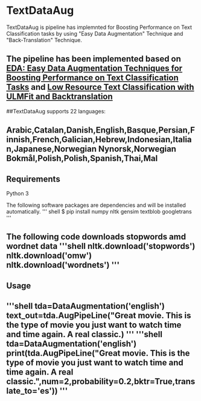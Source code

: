 # TextDataAug

TextDataAug is pipeline has implemnted for Boosting Performance on
Text Classification tasks by using "Easy Data Augmentation" Technique and "Back-Translation" Technique.

The pipeline has been implemented based on [EDA: Easy Data Augmentation Techniques for Boosting Performance on Text Classification Tasks](https://arxiv.org/pdf/1901.11196.pdf) and [Low Resource Text Classification with ULMFit and Backtranslation](https://arxiv.org/pdf/1903.09244.pdf)
--
##TextDataAug supports 22 languages:

Arabic,Catalan,Danish,English,Basque,Persian,Finnish,French,Galician,Hebrew,Indonesian,Italian,Japanese,Norwegian Nynorsk,Norwegian Bokmål,Polish,Polish,Spanish,Thai,Mal
--
## Requirements

Python 3

The following software packages are dependencies and will be installed automatically.
''' shell
$ pip install numpy nltk gensim textblob googletrans 
'''

The following code downloads stopwords amd wordnet data
'''shell
nltk.download('stopwords')
nltk.download('omw')
nltk.download('wordnets')
'''
--
## Usage
'''shell
tda=DataAugmentation('english')
text_out=tda.AugPipeLine("Great movie. This is the type of movie you just want to watch time and time again. A real classic.)
'''
'''shell
tda=DataAugmentation('english')
print(tda.AugPipeLine("Great movie. This is the type of movie you just want to watch time and time again. A real classic.",num=2,probability=0.2,bktr=True,translate_to='es'))
'''
--
